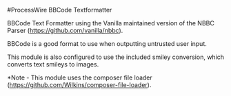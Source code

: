 #ProcessWire BBCode Textformatter

BBCode Text Formatter using the Vanilla maintained version of the NBBC Parser (https://github.com/vanilla/nbbc).

BBCode is a good format to use when outputting untrusted user input. 

This module is also configured to use the included smiley conversion,
which converts text smileys to images. 

*Note -  This module uses the composer file loader (https://github.com/Wilkins/composer-file-loader).
